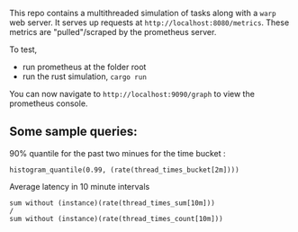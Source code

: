 This repo contains a multithreaded simulation of tasks along with a `warp` web server. It serves up requests at `http://localhost:8080/metrics`. These metrics are "pulled"/scraped by the prometheus server.

To test,

- run prometheus at the folder root
- run the rust simulation, `cargo run`

You can now navigate to `http://localhost:9090/graph` to view the prometheus console.

## Some sample queries:

90% quantile for the past two minues for the time bucket :

```
histogram_quantile(0.99, (rate(thread_times_bucket[2m])))
```

Average latency in 10 minute intervals

```
sum without (instance)(rate(thread_times_sum[10m]))
/
sum without (instance)(rate(thread_times_count[10m]))
```
